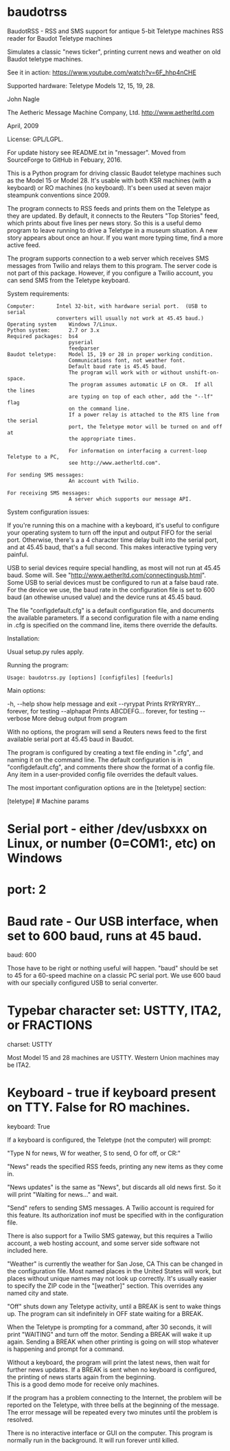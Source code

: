 # baudotrss
BaudotRSS - RSS and SMS support for antique 5-bit Teletype machines
RSS reader for Baudot Teletype machines

Simulates a classic "news ticker", printing current news and weather on old Baudot teletype machines. 

See it in action: https://www.youtube.com/watch?v=6F_hhp4nCHE
 

Supported hardware: Teletype Models 12, 15, 19, 28.

John Nagle

The Aetheric Message Machine Company, Ltd. http://www.aetherltd.com

April, 2009

License: GPL/LGPL.

For update history see README.txt in "messager".
Moved from SourceForge to GitHub in Febuary, 2016.


This is a Python program for driving classic Baudot teletype machines such as
the Model 15 or Model 28.  It's usable with both KSR machines (with a keyboard)
or RO machines (no keyboard).  It's been used at seven major steampunk conventions since
2009.

The program connects to RSS feeds and prints them on the Teletype as they are updated.
By default, it connects to the Reuters "Top Stories" feed, which prints about five
lines per news story.  So this is a useful demo program to leave running to drive
a Teletype in a museum situation.  A new story appears about once an hour.  If you
want more typing time, find a more active feed. 

The program supports connection to a web server which receives SMS messages from
Twilio and relays them to this program.  The server code is not part of this package.
However, if you configure a Twilio account, you can send SMS from the Teletype keyboard.

System requirements:

	Computer:		Intel 32-bit, with hardware serial port.  (USB to serial
                    converters will usually not work at 45.45 baud.)
	Operating system	Windows 7/Linux. 						
	Python system:		2.7 or 3.x
	Required packages:	bs4
						pyserial
						feedparser
	Baudot teletype:	Model 15, 19 or 28 in proper working condition.
						Communications font, not weather font.
						Default baud rate is 45.45 baud.
						The program will work with or without unshift-on-space. 
						The program assumes automatic LF on CR.  If all the lines
						are typing on top of each other, add the "--lf" flag
						on the command line. 
						If a power relay is attached to the RTS line from the serial
						port, the Teletype motor will be turned on and off at
						the appropriate times.   
						
						For information on interfacing a current-loop Teletype to a PC,
						see http://www.aetherltd.com".
						
    For sending SMS messages:
                        An account with Twilio.
                        
    For receiving SMS messages:
                        A server which supports our message API. 
    	
								

System configuration issues:

If you're running this on a machine with a keyboard, it's useful to configure
your operating system to turn off the input and output FIFO for the serial port. Otherwise,
there's a a 4 character time delay built into the serial port, and at 45.45 baud,
that's a full second. This makes interactive typing very painful.

USB to serial devices require special handling, as most will not run at 45.45 baud.
Some will.  See "http://www.aetherltd.com/connectingusb.html".  Some USB to
serial devices must be configured to run at a false baud rate.  For the device
we use, the baud rate in the configuration file is set to 600 baud (an othewise
unused value) and the device runs at 45.45 baud.  
 
The file "configdefault.cfg" is a default configuration file, and documents the
available parameters.  If a second configuration file with a name ending in .cfg
is specified on the command line, items there override the defaults.

Installation:
	
Usual setup.py rules apply.

Running the program:

    Usage: baudotrss.py [options] [configfiles] [feedurls]

Main options:

  -h, --help            show help message and exit
  --ryrypat             Prints RYRYRYRY... forever, for testing
  --alphapat            Prints ABCDEFG... forever, for testing
  --verbose             More debug output from program

With no options, the program will send a Reuters news feed to the
first available serial port at 45.45 baud in Baudot.
  
The program is configured by creating a text file ending in ".cfg",
and naming it on the command line.  The default configuration is
in "configdefault.cfg", and comments there show the format of a
config file.  Any item in a user-provided config file overrides the
default values. 

The most important configuration options are in the [teletype] section:

   [teletype]                  # Machine params
   #   Serial port - either /dev/usbxxx on Linux, or number (0=COM1:, etc) on Windows
   # port: 2
   #   Baud rate - Our USB interface, when set to 600 baud, runs at 45 baud.
   baud: 600

Those have to be right or nothing useful will happen.  "baud" should
be set to 45 for a 60-speed machine on a classic PC serial port.
We use 600 baud with our specially configured USB to serial converter.

   #    Typebar character set: USTTY, ITA2, or FRACTIONS 
   charset: USTTY

Most Model 15 and 28 machines are USTTY.  Western Union machines
may be ITA2. 

   #   Keyboard - true if keyboard present on TTY.  False for RO machines.
   keyboard: True    
 
If a keyboard is configured, the Teletype (not the computer) will prompt:

"Type N for news, W for weather, S to send, O for off, or CR:"

"News" reads the specified RSS feeds, printing any new items as they come in.

"News updates" is the same as "News", but discards all old news first.
So it will print "Waiting for news..." and wait.

"Send" refers to sending SMS messages.  A Twilio account is
required for this feature.  Its authorization inof must be specified with
in the configuration file.

There is also support for a Twilio SMS gateway, but this requires 
a Twilio account, a web hosting account, and some server side software
not included here.  

"Weather" is currently the weather for San Jose, CA
This can be changed in the configuration file.  Most named
places in the United States will work, but places without
unique names may not look up correctly.  It's usually easier
to specify the ZIP code in the "[weather]" section.  This
overrides any named city and state. 

"Off" shuts down any Teletype activity, until a BREAK is sent
to wake things up.  The program can sit indefinitely in OFF state
waiting for a BREAK.  

When the Teletype is prompting for a command, after 30 seconds, it
will print "WAITING" and turn off the motor.  Sending a BREAK will wake
it up again. Sending a BREAK when other printing is going on will
stop whatever is happening and prompt for a command.

Without a keyboard, the program will print the latest news, then
wait for further news updates.  If a BREAK is sent when no keyboard is 
configured, the printing of news starts again from the beginning.  
This is a good demo mode for receive only machines. 

If the program has a problem connecting to the Internet, the
problem will be reported on the Teletype, with three bells at
the beginning of the message.  The error message will be repeated
every two minutes until the problem is resolved.   

There is no interactive interface or GUI on the computer.  This program
is normally run in the background.  It will run forever until killed.
